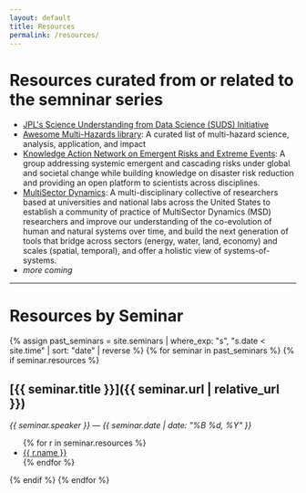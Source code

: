 ```yaml
---
layout: default
title: Resources
permalink: /resources/
---
```


# Resources curated from or related to the semninar series
- [JPL's Science Understanding from Data Science (SUDS) Initiative](https://www.jpl.nasa.gov/go/suds/)
- [Awesome Multi-Hazards library](https://github.com/rmcgranaghan/awesome-multihazard/): A curated list of multi-hazard science, analysis, application, and impact
- [Knowledge Action Network on Emergent Risks and Extreme Events](https://www.risk-kan.org/): A group addressing systemic emergent and cascading risks under global and societal change while building knowledge on disaster risk reduction and providing an open platform to scientists across disciplines.
- [MultiSector Dynamics](https://multisectordynamics.org/): A multi-disciplinary collective of researchers based at universities and national labs across the United States to establish a community of practice of MultiSector Dynamics (MSD) researchers and improve our understanding of the co-evolution of human and natural systems over time, and build the next generation of tools that bridge across sectors (energy, water, land, economy) and scales (spatial, temporal), and offer a holistic view of systems-of-systems.
- _more coming_


---

# Resources by Seminar

{% assign past_seminars = site.seminars | where_exp: "s", "s.date < site.time" | sort: "date" | reverse %}
{% for seminar in past_seminars %}
  {% if seminar.resources %}
  ## [{{ seminar.title }}]({{ seminar.url | relative_url }})
  *{{ seminar.speaker }} — {{ seminar.date | date: "%B %d, %Y" }}*

  <ul>
    {% for r in seminar.resources %}
      <li><a href="{{ r.url }}">{{ r.name }}</a></li>
    {% endfor %}
  </ul>
  {% endif %}
{% endfor %}


